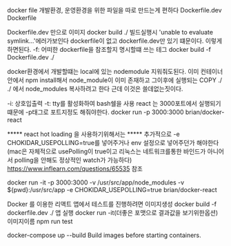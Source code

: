 docker file 개발환경, 운영환경을 위한 파일을 따로 만드는게 편하다
Dockerfile.dev
Dockerfile 


Dockerfile.dev 만으로 이미지 docker build ./ 빌드실행시 'unable to evaluate symlink...'에러가보인다
dockerfile이 없고 dockerfile.dev만 있기 떄문이다.
이렇게 하면된다.
-f: 어떠한 dockerfile을 참조할지 명시할떄 쓰는 테그
docker build -f Dockerfile.dev ./

docker환경에서 개발할떄는 local에 있는 nodemodule 지워줘도된다.
이미 컨테이너안에서 npm install해서 node_module이 이미 존재하고
그이후에 실행되는 COPY ./ ./ 에서 node_modules 복사하려고 한다 근데 이것은 쓸데없는짓이다.

-i: 상호입출력
-t: tty를 활성화하여 bash쉘을 사용
react 는 3000포트에서 실행되기떄문에 -p태그로 포트지정도 해줘야한다.
docker run -p 3000:3000 brian/docker-react

***** react hot loading 을 사용하기위해서는 *****
추가적으로 -e CHOKIDAR_USEPOLLING=true를 넣어주거나
env 설정으로 넣어주던가 해야한다 (mac은 자체적으로 usePolling이 true이고 리눅스는 네트워크를통한 바인드가 아니어서 polling을 안해도 정상적인 watch가 가능하다)
https://www.inflearn.com/questions/65535 참조

docker run -it -p 3000:3000 -v /usr/src/app/node_modules -v ${pwd}:/usr/src/app -e CHOKIDAR_USEPOLLING=true brian/docker-react


Docker 를 이용한 리액트 앱에서 테스트를 진행하려면
이미지생성 docker build -f dockerfile.dev ./
앱 실행 docker run -it(더좋은 포맷으로 결과값을 보기위한옵션) 이미지이름 npm run test

docker-compose up --build
                   Build images before starting containers.
